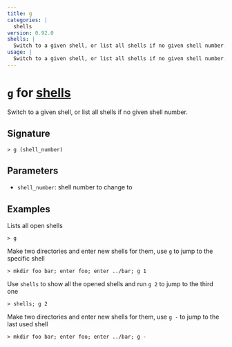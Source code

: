```yaml
---
title: g
categories: |
  shells
version: 0.92.0
shells: |
  Switch to a given shell, or list all shells if no given shell number.
usage: |
  Switch to a given shell, or list all shells if no given shell number.
---
```


# `g` for [shells](/commands/categories/shells.md)

<div class='command-title'>Switch to a given shell, or list all shells if no given shell number.</div>

## Signature

```> g (shell_number)```

## Parameters

 -  `shell_number`: shell number to change to

## Examples

Lists all open shells
```nu
> g

```

Make two directories and enter new shells for them, use `g` to jump to the specific shell
```nu
> mkdir foo bar; enter foo; enter ../bar; g 1

```

Use `shells` to show all the opened shells and run `g 2` to jump to the third one
```nu
> shells; g 2

```

Make two directories and enter new shells for them, use `g -` to jump to the last used shell
```nu
> mkdir foo bar; enter foo; enter ../bar; g -

```
